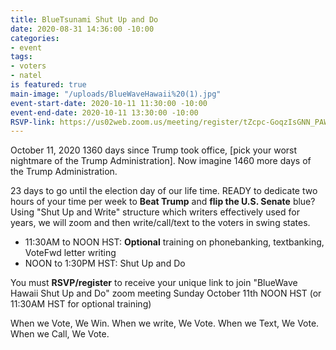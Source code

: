 ```yaml
---
title: BlueTsunami Shut Up and Do
date: 2020-08-31 14:36:00 -10:00
categories:
- event
tags:
- voters
- natel
is featured: true
main-image: "/uploads/BlueWaveHawaii%20(1).jpg"
event-start-date: 2020-10-11 11:30:00 -10:00
event-end-date: 2020-10-11 13:30:00 -10:00
RSVP-link: https://us02web.zoom.us/meeting/register/tZcpc-GoqzIsGNN_PAWgNz9XJwGJe8jSCjba
---
```


October 11, 2020
1360 days since Trump took office, [pick your worst nightmare of the Trump Administration].  Now imagine 1460 more days of the Trump Administration. 

23 days to go until the election day of our life time.  READY to dedicate two hours of your time per week to **Beat Trump** and **flip the U.S. Senate** blue? Using "Shut Up and Write" structure which writers effectively used for years, we will zoom and then write/call/text to the voters in swing states. 

* 11:30AM to NOON HST: **Optional** training on phonebanking, textbanking, VoteFwd letter writing
* NOON to 1:30PM HST: Shut Up and Do

You must **RSVP/register** to receive your unique link to join "BlueWave Hawaii Shut Up and Do" zoom meeting Sunday October 11th NOON HST (or 11:30AM HST for optional training)

When we Vote, We Win. When we write, We Vote. When we Text, We Vote. When we Call, We Vote.